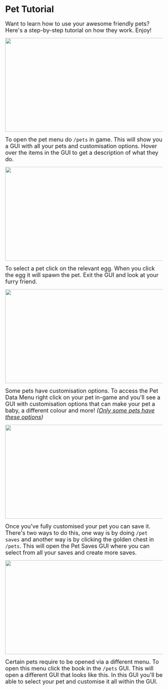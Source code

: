 # Pet Tutorial

<font size=4>Want to learn how to use your awesome friendly pets? Here's a step-by-step tutorial on how they work. Enjoy!</font>

<p align=center><img src="https://s3.amazonaws.com/files.enjin.com/765924/modules/forum/attachments/Pets1_1614779367.png"
     width="600"
     height="300"></p>

<font size=4>To open the pet menu do `/pets` in game. This will show you a GUI with all your pets and customisation options. Hover over the items in the GUI to get a description of what they do.</font>

<p align=center><img src="https://s3.amazonaws.com/files.enjin.com/765924/modules/forum/attachments/Pets2_1614779368.png"
     width="600"
     height="300"></p>

<font size=4>To select a pet click on the relevant egg. When you click the egg it will spawn the pet. Exit the GUI and look at your furry friend.</font>

<p align=center><img src="https://s3.amazonaws.com/files.enjin.com/765924/modules/forum/attachments/Pets3_1614779368.png"
     width="600"
     height="300"></p>

<font size=4>Some pets have customisation options. To access the Pet Data Menu right click on your pet in-game and you'll see a GUI with customisation options that can make your pet a baby, a different colour and more! *(<ins>Only some pets have these options</ins>)*</font>

<p align=center><img src="https://s3.amazonaws.com/files.enjin.com/765924/modules/forum/attachments/Pets4_1614779369.png"
     width="600"
     height="300"></p>

<font size=4>Once you've fully customised your pet you can save it. There's two ways to do this, one way is by doing `/pet saves` and another way is by clicking the golden chest in `/pets`. This will open the Pet Saves GUI where you can select from all your saves and create more saves.</font>

<p align=center><img src="https://s3.amazonaws.com/files.enjin.com/765924/modules/forum/attachments/Pets5_1614779369.png"
     width="600"
     height="300"></p>

<font size=4>Certain pets require to be opened via a different menu. To open this menu click the book in the `/pets` GUI. This will open a different GUI that looks like this. In this GUI you'll be able to select your pet and customise it all within the GUI.</font>
